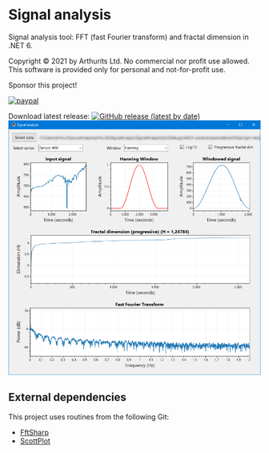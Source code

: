 # Signal analysis
Signal analysis tool: FFT (fast Fourier transform) and fractal dimension in .NET 6.

Copyright © 2021 by Arthurits Ltd. No commercial nor profit use allowed. This software is provided only for personal and not-for-profit use.

Sponsor this project!

[![paypal](https://www.paypalobjects.com/en_US/i/btn/btn_donateCC_LG.gif)](https://www.paypal.com/paypalme/ArthuritsLtd)

Download latest release: [![GitHub release (latest by date)](https://img.shields.io/github/v/release/arthurits/SignalAnalysis?include_prereleases)](https://github.com/arthurits/SignalAnalysis/releases)
![Screenshot](/SignalAnalysis/images/screenshot.png?raw=true "SignalAnalysis GUI")

## External dependencies
This project uses routines from the following Git:
* [FftSharp](https://github.com/swharden/FftSharp)
* [ScottPlot](https://github.com/ScottPlot/ScottPlot)
